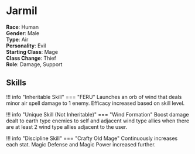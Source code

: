 # Jarmil

**Race**: Human  
**Gender**: Male  
**Type**: Air  
**Personality**: Evil  
**Starting Class**: Mage  
**Class Change**: Thief   
**Role**: Damage, Support

## Skills

!!! info "Inheritable Skill"
    === "FERU"
        Launches an orb of wind that deals minor air spell damage to 1 enemy. Efficacy increased based on skill level.

!!! info "Unique Skill (Not Inheritable)"
    === "Wind Formation"
        Boost damage dealt to earth type enemies to self and adjacent wind type allies when there are at least 2 wind type allies adjacent to the user.

!!! info "Discipline Skill"
    === "Crafty Old Mage"
        Continuously increases each stat. Magic Defense and Magic Power increased further.